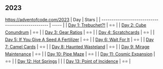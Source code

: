 ## 2023

https://adventofcode.com/2023
| Day                                                 | Stars |
| --------------------------------------------------- | ----- |
| [Day 1: Trebuchet?!](day_01.py)                     | ⭐⭐    |
| [Day 2: Cube Conundrum](day_02.py)                  | ⭐⭐    |
| [Day 3: Gear Ratios](day_03.py)                     | ⭐⭐    |
| [Day 4: Scratchcards](day_04.py)                    | ⭐⭐    |
| [Day 5: If You Give A Seed A Fertilizer](day_05.py) | ⭐⭐    |
| [Day 6: Wait For It](day_06.py)                     | ⭐⭐    |
| [Day 7: Camel Cards](day_07.py)                     | ⭐⭐    |
| [Day 8: Haunted Wasteland](day_08.py)               | ⭐⭐    |
| [Day 9: Mirage Maintenance](day_09.py)              | ⭐⭐    |
| [Day 10: Pipe Maze](day_10.py)                      | ⭐⭐    |
| [Day 11: Cosmic Expansion](day_10.py)               | ⭐⭐    |
| [Day 12: Hot Springs](day_11.py)                    |       |
| [Day 13: Point of Incidence](day_12.py)             | ⭐⭐    |